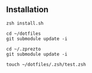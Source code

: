 ## Installation
```
zsh install.sh

cd ~/dotfiles
git submodule update -i

cd ~/.zprezto
git submodule update -i

touch ~/dotfiles/.zsh/test.zsh
```
